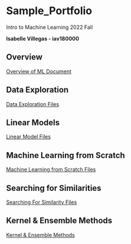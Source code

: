 # Sample_Portfolio
Intro to Machine Learning 2022 Fall

**Isabelle Villegas - iav180000**

## Overview

[Overview of ML Document](https://github.com/izzy57467/Sample_Portfolio/blob/main/Overview/Overview%20of%20ML.pdf)

## Data Exploration

[Data Exploration Files](https://github.com/izzy57467/Sample_Portfolio/tree/main/Data%20Exploration)

## Linear Models
[Linear Model Files](https://github.com/izzy57467/Sample_Portfolio/tree/main/Linear%20Models)

## Machine Learning from Scratch
[Machine Learning from Scratch Files](https://github.com/izzy57467/Sample_Portfolio/tree/main/Machine_Learning_From_Scratch)

## Searching for Similarities
[Searching For Similarity Files](https://github.com/izzy57467/Sample_Portfolio/tree/main/Searching_for_Similarity)

## Kernel & Ensemble Methods
[Kernel & Ensemble Methods](https://github.com/izzy57467/Sample_Portfolio/tree/main/Kernel%20and%20Ensemble%20Methods)
